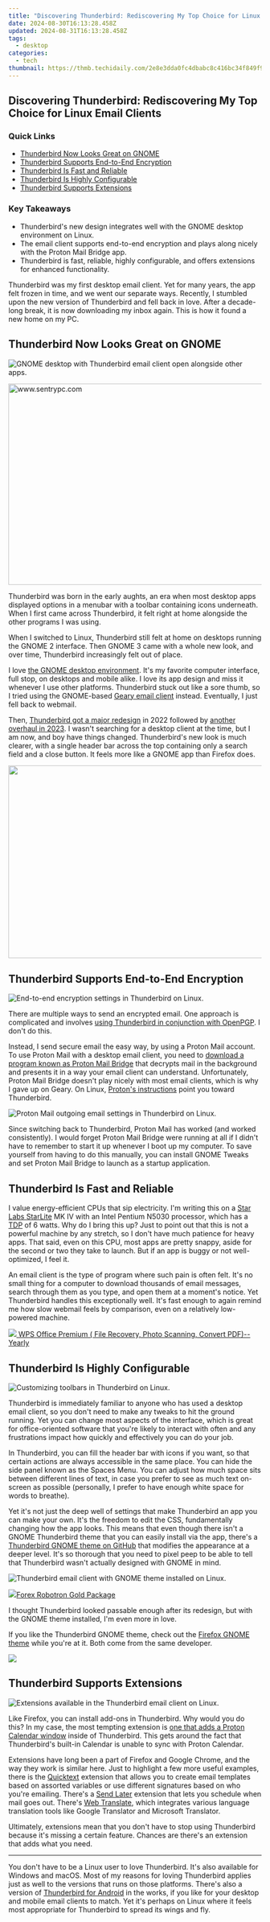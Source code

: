 ```yaml
---
title: "Discovering Thunderbird: Rediscovering My Top Choice for Linux Email Clients"
date: 2024-08-30T16:13:28.458Z
updated: 2024-08-31T16:13:28.458Z
tags:
  - desktop
categories:
  - tech
thumbnail: https://thmb.techidaily.com/2e8e3dda0fc4dbabc8c416bc34f849f91c6baaf77284dc2416882391f7639fad.jpg
---
```


## Discovering Thunderbird: Rediscovering My Top Choice for Linux Email Clients

### Quick Links

* [Thunderbird Now Looks Great on GNOME](https://on-screen-recording.techidaily.com/2024-approved-prove-your-skills-with-flawless-ps4-screen-capture-for-gamers/)
* [Thunderbird Supports End-to-End Encryption](https://fox-http.techidaily.com/new-2024-approved-seamless-photo-insertion-into-instagram-feed/)
* [Thunderbird Is Fast and Reliable](https://facebook-video-files.techidaily.com/new-in-2024-request-for-full-media-sharing-viewability-via-messaging-platforms/)
* [Thunderbird Is Highly Configurable](https://facebook-videos.techidaily.com/new-squared-success-creating-compelling-video-posts-on-facebook-for-2024/)
* [Thunderbird Supports Extensions](https://howto.techidaily.com/bricked-your-motorola-moto-g23-heres-a-full-solution-drfone-by-drfone-fix-android-problems-fix-android-problems/)

### Key Takeaways

* Thunderbird's new design integrates well with the GNOME desktop environment on Linux.
* The email client supports end-to-end encryption and plays along nicely with the Proton Mail Bridge app.
* Thunderbird is fast, reliable, highly configurable, and offers extensions for enhanced functionality.

 Thunderbird was my first desktop email client. Yet for many years, the app felt frozen in time, and we went our separate ways. Recently, I stumbled upon the new version of Thunderbird and fell back in love. After a decade-long break, it is now downloading my inbox again. This is how it found a new home on my PC.

##  Thunderbird Now Looks Great on GNOME

![GNOME desktop with Thunderbird email client open alongside other apps.](https://static1.howtogeekimages.com/wordpress/wp-content/uploads/2024/07/gnome-desktop-with-thunderbird-email-client-open-alongside-other-apps.png) 

<!-- affiliate ads begin -->
<a href="https://sentrypc.7eer.net/c/5597632/398453/3022" target="_top" id="398453"><img src="//a.impactradius-go.com/display-ad/3022-398453" border="0" alt="www.sentrypc.com" width="580" height="400"/></a><img height="0" width="0" src="https://sentrypc.7eer.net/i/5597632/398453/3022" style="position:absolute;visibility:hidden;" border="0" />
<!-- affiliate ads end -->
 Thunderbird was born in the early aughts, an era when most desktop apps displayed options in a menubar with a toolbar containing icons underneath. When I first came across Thunderbird, it felt right at home alongside the other programs I was using.

 When I switched to Linux, Thunderbird still felt at home on desktops running the GNOME 2 interface. Then GNOME 3 came with a whole new look, and over time, Thunderbird increasingly felt out of place.

 I love [the GNOME desktop environment](https://vimeo-videos.techidaily.com/new-the-ultimate-video-editing-experience-for-vimeo-enthusiasts-for-2024/). It's my favorite computer interface, full stop, on desktops and mobile alike. I love its app design and miss it whenever I use other platforms. Thunderbird stuck out like a sore thumb, so I tried using the GNOME-based [Geary email client](https://flathub.org/apps/org.gnome.Geary) instead. Eventually, I just fell back to webmail.

 Then, [Thunderbird got a major redesign](https://video-screen-grab.techidaily.com/in-2024-precision-recording-advanced-screenrec-for-laptops/) in 2022 followed by [another overhaul in 2023](https://driver-install.techidaily.com/upgrade-audio-controller-install-new-realtek-wi-fi-driver-for-windows-11/). I wasn't searching for a desktop client at the time, but I am now, and boy have things changed. Thunderbird's new look is much clearer, with a single header bar across the top containing only a search field and a close button. It feels more like a GNOME app than Firefox does.

<!-- affiliate ads begin -->
<a href="https://ship7com.pxf.io/c/5597632/1509856/17634" target="_top" id="1509856"><img src="//a.impactradius-go.com/display-ad/17634-1509856" border="0" alt="" width="730" height="383"/></a>
<!-- affiliate ads end -->
##  Thunderbird Supports End-to-End Encryption

![End-to-end encryption settings in Thunderbird on Linux.](https://static1.howtogeekimages.com/wordpress/wp-content/uploads/2024/07/end-to-end-encryption-settings-in-thunderbird-on-linux.png) 

 There are multiple ways to send an encrypted email. One approach is complicated and involves [using Thunderbird in conjunction with OpenPGP](https://fox-access.techidaily.com/new-prime-sites-to-propel-youtube-content-reach/). I don't do this.

 Instead, I send secure email the easy way, by using a Proton Mail account. To use Proton Mail with a desktop email client, you need to [download a program known as Proton Mail Bridge](https://www.anrdoezrs.net/links/3607085/type/dlg/sid/UUhtgUeUpU2004284/https://proton.me/mail/bridge) that decrypts mail in the background and presents it in a way your email client can understand. Unfortunately, Proton Mail Bridge doesn't play nicely with most email clients, which is why I gave up on Geary. On Linux, [Proton's instructions](https://www.anrdoezrs.net/links/3607085/type/dlg/sid/UUhtgUeUpU2004284/https://proton.me/support/bridge-for-linux) point you toward Thunderbird.

![Proton Mail outgoing email settings in Thunderbird on Linux.](https://static1.howtogeekimages.com/wordpress/wp-content/uploads/2024/07/proton-mail-outgoing-email-settings-in-thunderbird-on-linux.png) 

 Since switching back to Thunderbird, Proton Mail has worked (and worked consistently). I would forget Proton Mail Bridge were running at all if I didn't have to remember to start it up whenever I boot up my computer. To save yourself from having to do this manually, you can install GNOME Tweaks and set Proton Mail Bridge to launch as a startup application.

<!-- affiliate ads begin -->

<!-- affiliate ads end -->
##  Thunderbird Is Fast and Reliable

 I value energy-efficient CPUs that sip electricity. I'm writing this on a [Star Labs StarLite](https://us.starlabs.systems/pages/starlite#) MK IV with an Intel Pentium N5030 processor, which has a [TDP](https://tech-haven.techidaily.com/boost-your-pcs-speaker-performance-with-a-new-install-of-realtek-hd-audio-manager-in-win-1011/) of 6 watts. Why do I bring this up? Just to point out that this is not a powerful machine by any stretch, so I don't have much patience for heavy apps. That said, even on this CPU, most apps are pretty snappy, aside for the second or two they take to launch. But if an app is buggy or not well-optimized, I feel it.

 An email client is the type of program where such pain is often felt. It's no small thing for a computer to download thousands of email messages, search through them as you type, and open them at a moment's notice. Yet Thunderbird handles this exceptionally well. It's fast enough to again remind me how slow webmail feels by comparison, even on a relatively low-powered machine.

<!-- affiliate ads begin -->
<a href="https://secure.2checkout.com/order/checkout.php?PRODS=38729081&QTY=1&AFFILIATE=108875&CART=1"><img src="https://website-prod.cache.wpscdn.com/img/wps-writer-free-word-processor-1x.3d9c80d.png" border="0">
WPS Office Premium ( File Recovery, Photo Scanning, Convert PDF)--Yearly</a>
<!-- affiliate ads end -->
##  Thunderbird Is Highly Configurable

![Customizing toolbars in Thunderbird on Linux.](https://static1.howtogeekimages.com/wordpress/wp-content/uploads/2024/07/customizing-toolbars-in-thunderbird-on-linux.png) 

 Thunderbird is immediately familiar to anyone who has used a desktop email client, so you don't need to make any tweaks to hit the ground running. Yet you can change most aspects of the interface, which is great for office-oriented software that you're likely to interact with often and any frustrations impact how quickly and effectively you can do your job.

 In Thunderbird, you can fill the header bar with icons if you want, so that certain actions are always accessible in the same place. You can hide the side panel known as the Spaces Menu. You can adjust how much space sits between different lines of text, in case you prefer to see as much text on-screen as possible (personally, I prefer to have enough white space for words to breathe).

 Yet it's not just the deep well of settings that make Thunderbird an app you can make your own. It's the freedom to edit the CSS, fundamentally changing how the app looks. This means that even though there isn't a GNOME Thunderbird theme that you can easily install via the app, there's a [Thunderbird GNOME theme on GitHub](https://github.com/rafaelmardojai/thunderbird-gnome-theme) that modifies the appearance at a deeper level. It's so thorough that you need to pixel peep to be able to tell that Thunderbird wasn't actually designed with GNOME in mind.

![Thunderbird email client with GNOME theme installed on Linux.](https://static1.howtogeekimages.com/wordpress/wp-content/uploads/2024/07/thunderbird-email-client-with-gnome-theme-installed-on-linux.png) 

<!-- affiliate ads begin -->
<a href="https://secure.2checkout.com/order/checkout.php?PRODS=4727541&QTY=1&AFFILIATE=108875&CART=1"><img src="https://secure.avangate.com/images/merchant/5f4f7141b65a730b4efb0e0d51f63e94/products/copy_copy_forexrobotronbox.gif" border="0">Forex Robotron Gold Package</a>
<!-- affiliate ads end -->
 I thought Thunderbird looked passable enough after its redesign, but with the GNOME theme installed, I'm even more in love.

 If you like the Thunderbird GNOME theme, check out the [Firefox GNOME theme](https://github.com/rafaelmardojai/firefox-gnome-theme) while you're at it. Both come from the same developer.

<!-- affiliate ads begin -->
<a href="https://shop.incomedia.eu/order/checkout.php?PRODS=39655089&QTY=1&AFFILIATE=108875&CART=1"><img src="https://incomedia.eu/files/images/affiliates/wa/01_WA_728x90.jpg" border="0"></a>
<!-- affiliate ads end -->
##  Thunderbird Supports Extensions

![Extensions available in the Thunderbird email client on Linux.](https://static1.howtogeekimages.com/wordpress/wp-content/uploads/2024/07/extensions-available-in-the-thunderbird-email-client-on-linux.png) 

 Like Firefox, you can install add-ons in Thunderbird. Why would you do this? In my case, the most tempting extension is [one that adds a Proton Calendar window](https://addons.thunderbird.net/en-US/thunderbird/addon/proton-calendar-toolbar-button/) inside of Thunderbird. This gets around the fact that Thunderbird's built-in Calendar is unable to sync with Proton Calendar.

 Extensions have long been a part of Firefox and Google Chrome, and the way they work is similar here. Just to highlight a few more useful examples, there is the [Quicktext](https://addons.thunderbird.net/En-Us/thunderbird/addon/quicktext/) extension that allows you to create email templates based on assorted variables or use different signatures based on who you're emailing. There's a [Send Later](https://addons.thunderbird.net/En-Us/thunderbird/addon/send-later-3/) extension that lets you schedule when mail goes out. There's [Web Translate](https://addons.thunderbird.net/En-Us/thunderbird/addon/web%5Ftranslate/), which integrates various language translation tools like Google Translator and Microsoft Translator.

 Ultimately, extensions mean that you don't have to stop using Thunderbird because it's missing a certain feature. Chances are there's an extension that adds what you need.

---

 You don't have to be a Linux user to love Thunderbird. It's also available for Windows and macOS. Most of my reasons for loving Thunderbird applies just as well to the versions that runs on those platforms. There's also a version of [Thunderbird for Android](https://blog.thunderbird.net/2023/12/when-will-thunderbird-for-android-be-released/) in the works, if you like for your desktop and mobile email clients to match. Yet it's perhaps on Linux where it feels most appropriate for Thunderbird to spread its wings and fly.

<ins class="adsbygoogle"
     style="display:block"
     data-ad-format="autorelaxed"
     data-ad-client="ca-pub-7571918770474297"
     data-ad-slot="1223367746"></ins>



<ins class="adsbygoogle"
     style="display:block"
     data-ad-client="ca-pub-7571918770474297"
     data-ad-slot="8358498916"
     data-ad-format="auto"
     data-full-width-responsive="true"></ins>


